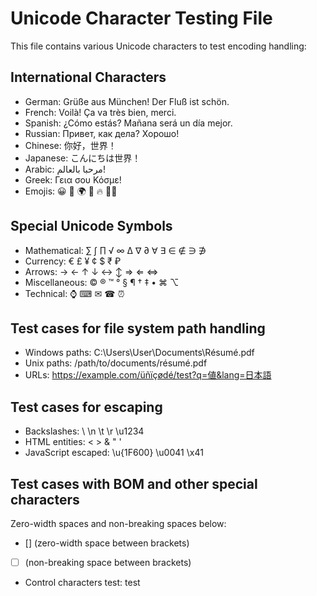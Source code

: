 # Unicode Character Testing File

This file contains various Unicode characters to test encoding handling:

## International Characters

- German: Grüße aus München! Der Fluß ist schön.
- French: Voilà! Ça va très bien, merci.
- Spanish: ¿Cómo estás? Mañana será un día mejor.
- Russian: Привет, как дела? Хорошо!
- Chinese: 你好，世界！
- Japanese: こんにちは世界！
- Arabic: مرحبا بالعالم!
- Greek: Γεια σου Κόσμε!
- Emojis: 😀 🚀 🌍 🎉 🔥 👨‍💻

## Special Unicode Symbols

- Mathematical: ∑ ∫ ∏ √ ∞ ∆ ∇ ∂ ∀ ∃ ∈ ∉ ∋ ∌
- Currency: € £ ¥ ¢ $ ₹ ₽
- Arrows: → ← ↑ ↓ ↔ ↕ ⇒ ⇐ ⇔
- Miscellaneous: © ® ™ ° § ¶ † ‡ • ⌘ ⌥
- Technical: ⌚ ⌨ ✉ ☎ ⏰

## Test cases for file system path handling

- Windows paths: C:\Users\User\Documents\Résumé.pdf
- Unix paths: /path/to/documents/résumé.pdf
- URLs: https://example.com/üñïçødé/test?q=値&lang=日本語

## Test cases for escaping

- Backslashes: \\ \n \t \r \u1234
- HTML entities: &lt; &gt; &amp; &quot; &apos;
- JavaScript escaped: \u{1F600} \u0041 \x41

## Test cases with BOM and other special characters

Zero-width spaces and non-breaking spaces below:

- [​] (zero-width space between brackets)
- [ ] (non-breaking space between brackets)
- Control characters test: test
